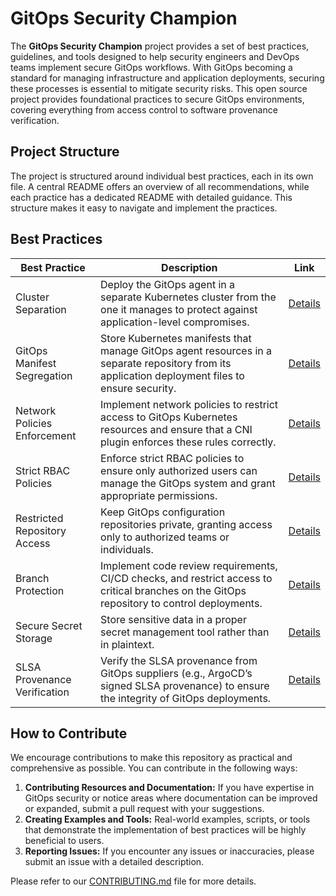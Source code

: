 # GitOps Security Champion

The **GitOps Security Champion** project provides a set of best practices, guidelines, and tools designed to help security engineers and DevOps teams implement secure GitOps workflows. With GitOps becoming a standard for managing infrastructure and application deployments, securing these processes is essential to mitigate security risks. This open source project provides foundational practices to secure GitOps environments, covering everything from access control to software provenance verification.

## Project Structure
The project is structured around individual best practices, each in its own file. A central README offers an overview of all recommendations, while each practice has a dedicated README with detailed guidance. This structure makes it easy to navigate and implement the practices.

## Best Practices

| Best Practice                  | Description                                                                                                                                            | Link                                                       |
|--------------------------------|--------------------------------------------------------------------------------------------------------------------------------------------------------|------------------------------------------------------------|
| Cluster Separation             | Deploy the GitOps agent in a separate Kubernetes cluster from the one it manages to protect against application-level compromises.                      | [Details](resources/cluster-separation/README.md)          |
| GitOps Manifest Segregation         | Store Kubernetes manifests that manage GitOps agent resources in a separate repository from its application deployment files to ensure security.         | [Details](resources/gitops-manifest-segregation/README.md)      |
| Network Policies Enforcement   | Implement network policies to restrict access to GitOps Kubernetes resources and ensure that a CNI plugin enforces these rules correctly.              | [Details](resources/network-policies-enforcement/README.md) |
| Strict RBAC Policies           | Enforce strict RBAC policies to ensure only authorized users can manage the GitOps system and grant appropriate permissions.                           | [Details](resources/strict-rbac-policies/README.md)        |
| Restricted Repository Access     | Keep GitOps configuration repositories private, granting access only to authorized teams or individuals.                                               | [Details](resources/restricted-repository-access/README.md)  |
| Branch Protection        | Implement code review requirements, CI/CD checks, and restrict access to critical branches on the GitOps repository to control deployments.            | [Details](resources/branch-protection/README.md)     |
| Secure Secret Storage   | Store sensitive data in a proper secret management tool rather than in plaintext.                                                                      | [Details](resources/secure-secret-storage/README.md) |
| SLSA Provenance Verification   | Verify the SLSA provenance from GitOps suppliers (e.g., ArgoCD’s signed SLSA provenance) to ensure the integrity of GitOps deployments.                | [Details](resources/slsa-provenance-verification/README.md) |


## How to Contribute

We encourage contributions to make this repository as practical and comprehensive as possible. You can contribute in the following ways:
1. **Contributing Resources and Documentation:** If you have expertise in GitOps security or notice areas where documentation can be improved or expanded, submit a pull request with your suggestions.
2. **Creating Examples and Tools:** Real-world examples, scripts, or tools that demonstrate the implementation of best practices will be highly beneficial to users.
3. **Reporting Issues:** If you encounter any issues or inaccuracies, please submit an issue with a detailed description.

Please refer to our [CONTRIBUTING.md](https://github.com/CycodeLabs/GitOpsSecurityChampion/blob/main/CONTRIBUTING.md) file for more details.
